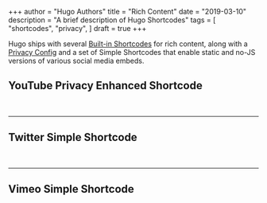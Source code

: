 +++
author = "Hugo Authors"
title = "Rich Content"
date = "2019-03-10"
description = "A brief description of Hugo Shortcodes"
tags = [
    "shortcodes",
    "privacy",
]
draft = true
+++

Hugo ships with several [Built-in Shortcodes](https://gohugo.io/content-management/shortcodes/#use-hugos-built-in-shortcodes) for rich content, along with a [Privacy Config](https://gohugo.io/about/hugo-and-gdpr/) and a set of Simple Shortcodes that enable static and no-JS versions of various social media embeds.

## <!--more-->

## YouTube Privacy Enhanced Shortcode

<!--
{{< youtube ZJthWmvUzzc >}}
-->

<br>

---

## Twitter Simple Shortcode

<!--
{{< twitter_simple 1085870671291310081 >}}
-->

<br>

---

## Vimeo Simple Shortcode

<!--
{{< vimeo_simple 48912912 >}}
-->
